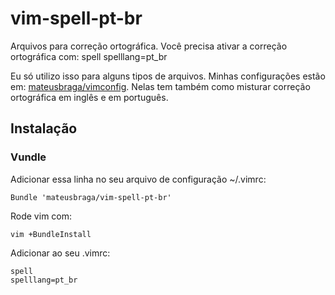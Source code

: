 vim-spell-pt-br
===============

Arquivos para correção ortográfica. Você precisa ativar a correção ortográfica com:
        spell
        spelllang=pt_br

Eu só utilizo isso para alguns tipos de arquivos. Minhas configurações estão em: [mateusbraga/vimconfig](http://github.com/mateusbraga/vimconfig). Nelas tem também como misturar correção ortográfica em inglês e em português.

## Instalação

### Vundle

Adicionar essa linha no seu arquivo de configuração ~/.vimrc:

    Bundle 'mateusbraga/vim-spell-pt-br'

Rode vim com:

    vim +BundleInstall

Adicionar ao seu .vimrc:
    
    spell
    spelllang=pt_br
